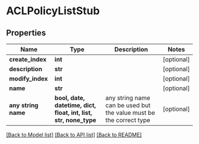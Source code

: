 # ACLPolicyListStub


## Properties
Name | Type | Description | Notes
------------ | ------------- | ------------- | -------------
**create_index** | **int** |  | [optional] 
**description** | **str** |  | [optional] 
**modify_index** | **int** |  | [optional] 
**name** | **str** |  | [optional] 
**any string name** | **bool, date, datetime, dict, float, int, list, str, none_type** | any string name can be used but the value must be the correct type | [optional]

[[Back to Model list]](../README.md#documentation-for-models) [[Back to API list]](../README.md#documentation-for-api-endpoints) [[Back to README]](../README.md)


